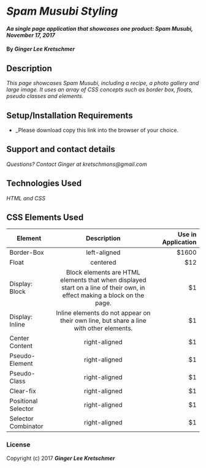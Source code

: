 # _Spam Musubi Styling_

#### _Aa single page application that showcases one product: Spam Musubi, November 17, 2017_

#### By _**Ginger Lee Kretschmer**_

## Description

_This page showcases Spam Musubi, including a recipe, a photo gallery and large image. It uses an array of CSS concepts such as border box, floats, pseudo classes and elements._

## Setup/Installation Requirements

* _Please download copy this link into the browser of your choice.


## Support and contact details

_Questions? Contact Ginger at kretschmons@gmail.com_

## Technologies Used

_HTML and CSS_

## CSS Elements Used

| Element   |      Description      |  Use in Application |
|----------|:-------------:|------:|
| Border-Box |  left-aligned | $1600 |
| Float |    centered   |   $12 |
| Display: Block | Block elements are HTML elements that when displayed start on a line of their own, in effect making a block on the page. |    $1 |
| Display: Inline | Inline elements do not appear on their own line, but share a line with other elements. |    $1 |
| Center Content | right-aligned |    $1 |
| Pseudo-Element | right-aligned |    $1 |
| Pseudo-Class | right-aligned |    $1 |
| Clear-fix | right-aligned |    $1 |
| Positional Selector | right-aligned |    $1 |
| Selector Combinator | right-aligned |    $1 |

### License

Copyright (c) 2017 **_Ginger Lee Kretschmer_**

